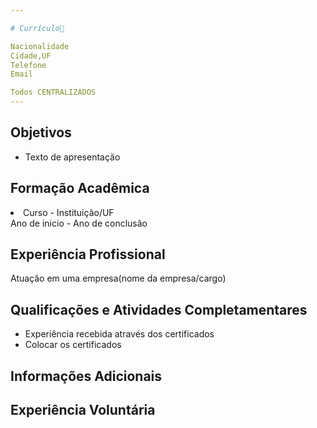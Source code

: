```yaml
---

# Currículo📄

Nacionalidade
Cidade,UF
Telefone
Email

Todos CENTRALIZADOS
---
```


## Objetivos

- Texto de apresentação

## Formação Acadêmica

<li>
Curso - Instituição/UF <br>
Ano de inicio - Ano de conclusão
</li>

## Experiência Profissional

Atuação em uma empresa(nome da empresa/cargo) 

## Qualificações e Atividades Completamentares

- Experiência recebida através dos certificados
- Colocar os certificados 

## Informações Adicionais


## Experiência Voluntária

